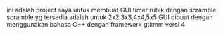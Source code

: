 ini adalah project saya untuk membuat GUI timer rubik dengan scramble 
scramble yg tersedia adalah untuk 2x2,3x3,4x4,5x5
GUI dibuat dengan menggunakan bahasa C++ dengan framework gtkmm versi 4
